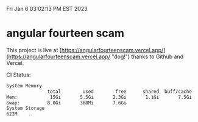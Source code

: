 Fri Jan  6 03:02:13 PM EST 2023

# angular fourteen scam


This project is live at [https://angularfourteenscam.vercel.app/](https://angularfourteenscam.vercel.app/ "dog!") thanks to Github and Vercel.

CI Status: 

```bash
System Memory
               total        used        free      shared  buff/cache   available
Mem:            15Gi       5.5Gi       2.3Gi       1.1Gi       7.5Gi       8.4Gi
Swap:          8.0Gi       368Mi       7.6Gi
System Storage
622M	.
```

